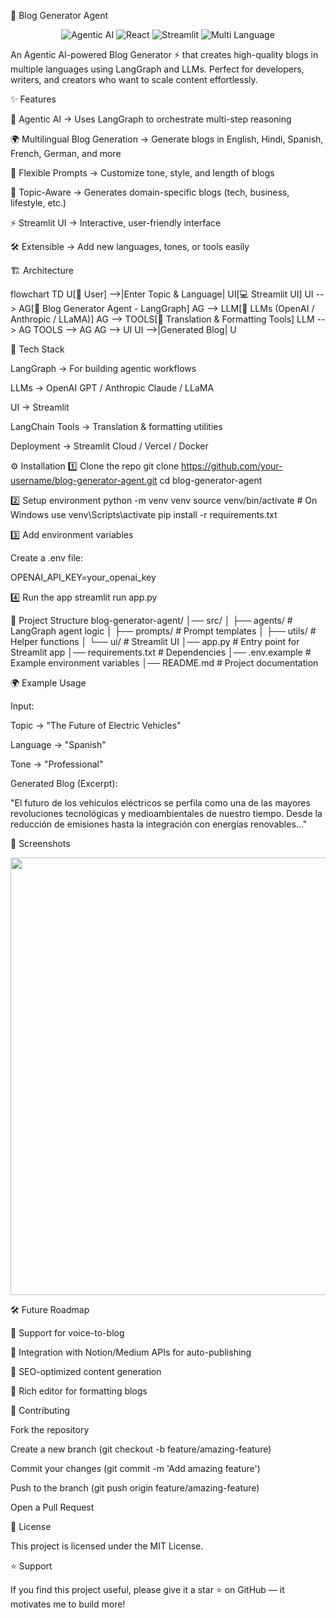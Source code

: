 📝 Blog Generator Agent
<p align="center"> <img src="https://img.shields.io/badge/AI-Agentic-blue?logo=openai&logoColor=white" alt="Agentic AI"/> <img src="https://img.shields.io/badge/Framework-React-green" alt="React"/> <img src="https://img.shields.io/badge/UI-Streamlit-orange" alt="Streamlit"/> <img src="https://img.shields.io/badge/Blogs-MultiLanguage-purple" alt="Multi Language"/> </p>

An Agentic AI-powered Blog Generator ⚡ that creates high-quality blogs in multiple languages using LangGraph and LLMs.
Perfect for developers, writers, and creators who want to scale content effortlessly.

✨ Features

🤖 Agentic AI → Uses LangGraph to orchestrate multi-step reasoning

🌍 Multilingual Blog Generation → Generate blogs in English, Hindi, Spanish, French, German, and more

🧩 Flexible Prompts → Customize tone, style, and length of blogs

📝 Topic-Aware → Generates domain-specific blogs (tech, business, lifestyle, etc.)

⚡ Streamlit UI → Interactive, user-friendly interface

🛠️ Extensible → Add new languages, tones, or tools easily

🏗️ Architecture

flowchart TD
    U[🧑 User] -->|Enter Topic & Language| UI[💻 Streamlit UI]
    UI --> AG[🤖 Blog Generator Agent - LangGraph]
    AG --> LLM[🔮 LLMs (OpenAI / Anthropic / LLaMA)]
    AG --> TOOLS[🔧 Translation & Formatting Tools]
    LLM --> AG
    TOOLS --> AG
    AG --> UI
    UI -->|Generated Blog| U

🚀 Tech Stack

LangGraph → For building agentic workflows

LLMs → OpenAI GPT / Anthropic Claude / LLaMA

UI → Streamlit

LangChain Tools → Translation & formatting utilities

Deployment → Streamlit Cloud / Vercel / Docker

⚙️ Installation
1️⃣ Clone the repo
git clone https://github.com/your-username/blog-generator-agent.git
cd blog-generator-agent

2️⃣ Setup environment
python -m venv venv
source venv/bin/activate   # On Windows use venv\Scripts\activate
pip install -r requirements.txt

3️⃣ Add environment variables

Create a .env file:

OPENAI_API_KEY=your_openai_key

4️⃣ Run the app
streamlit run app.py

📂 Project Structure
blog-generator-agent/
│── src/
│   ├── agents/          # LangGraph agent logic
│   ├── prompts/         # Prompt templates
│   ├── utils/           # Helper functions
│   └── ui/              # Streamlit UI
│── app.py               # Entry point for Streamlit app
│── requirements.txt     # Dependencies
│── .env.example         # Example environment variables
│── README.md            # Project documentation

🌍 Example Usage

Input:

Topic → "The Future of Electric Vehicles"

Language → "Spanish"

Tone → "Professional"

Generated Blog (Excerpt):

"El futuro de los vehículos eléctricos se perfila como una de las mayores revoluciones tecnológicas y medioambientales de nuestro tiempo. Desde la reducción de emisiones hasta la integración con energías renovables..."

📸 Screenshots
<p align="center"> <img src="https://github.com/your-username/blog-generator-agent/assets/demo-ui.png" width="700"/> </p>
🛠️ Future Roadmap

🔮 Support for voice-to-blog

🔮 Integration with Notion/Medium APIs for auto-publishing

🔮 SEO-optimized content generation

🔮 Rich editor for formatting blogs

🤝 Contributing

Fork the repository

Create a new branch (git checkout -b feature/amazing-feature)

Commit your changes (git commit -m 'Add amazing feature')

Push to the branch (git push origin feature/amazing-feature)

Open a Pull Request

📜 License

This project is licensed under the MIT License.

⭐ Support

If you find this project useful, please give it a star ⭐ on GitHub — it motivates me to build more!
